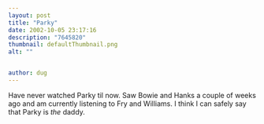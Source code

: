 ```yaml
---
layout: post
title: "Parky"
date: 2002-10-05 23:17:16
description: "7645820"
thumbnail: defaultThumbnail.png
alt: ""


author: dug
---
```


<p>Have never watched Parky til now. Saw Bowie and Hanks a couple of weeks ago and am currently listening to Fry and Williams. I think I can safely say that Parky is <em>the</em> daddy.</p>
